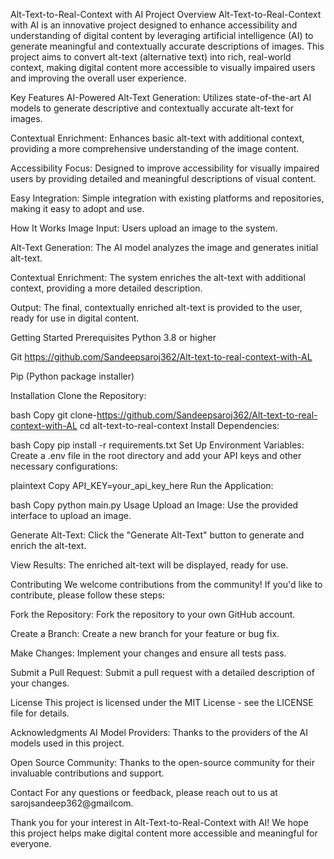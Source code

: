 Alt-Text-to-Real-Context with AI
Project Overview
Alt-Text-to-Real-Context with AI is an innovative project designed to enhance accessibility and understanding of digital content by leveraging artificial intelligence (AI) to generate meaningful and contextually accurate descriptions of images. This project aims to convert alt-text (alternative text) into rich, real-world context, making digital content more accessible to visually impaired users and improving the overall user experience.

Key Features
AI-Powered Alt-Text Generation: Utilizes state-of-the-art AI models to generate descriptive and contextually accurate alt-text for images.

Contextual Enrichment: Enhances basic alt-text with additional context, providing a more comprehensive understanding of the image content.

Accessibility Focus: Designed to improve accessibility for visually impaired users by providing detailed and meaningful descriptions of visual content.

Easy Integration: Simple integration with existing platforms and repositories, making it easy to adopt and use.

How It Works
Image Input: Users upload an image to the system.

Alt-Text Generation: The AI model analyzes the image and generates initial alt-text.

Contextual Enrichment: The system enriches the alt-text with additional context, providing a more detailed description.

Output: The final, contextually enriched alt-text is provided to the user, ready for use in digital content.

Getting Started
Prerequisites
Python 3.8 or higher

Git https://github.com/Sandeepsaroj362/Alt-text-to-real-context-with-AL

Pip (Python package installer)

Installation
Clone the Repository:

bash
Copy
git clone-https://github.com/Sandeepsaroj362/Alt-text-to-real-context-with-AL
cd alt-text-to-real-context
Install Dependencies:

bash
Copy
pip install -r requirements.txt
Set Up Environment Variables:
Create a .env file in the root directory and add your API keys and other necessary configurations:

plaintext
Copy
API_KEY=your_api_key_here
Run the Application:

bash
Copy
python main.py
Usage
Upload an Image: Use the provided interface to upload an image.

Generate Alt-Text: Click the "Generate Alt-Text" button to generate and enrich the alt-text.

View Results: The enriched alt-text will be displayed, ready for use.

Contributing
We welcome contributions from the community! If you'd like to contribute, please follow these steps:

Fork the Repository: Fork the repository to your own GitHub account.

Create a Branch: Create a new branch for your feature or bug fix.

Make Changes: Implement your changes and ensure all tests pass.

Submit a Pull Request: Submit a pull request with a detailed description of your changes.

License
This project is licensed under the MIT License - see the LICENSE file for details.

Acknowledgments
AI Model Providers: Thanks to the providers of the AI models used in this project.

Open Source Community: Thanks to the open-source community for their invaluable contributions and support.

Contact
For any questions or feedback, please reach out to us at sarojsandeep362@gmailcom.

Thank you for your interest in Alt-Text-to-Real-Context with AI! We hope this project helps make digital content more accessible and meaningful for everyone.


